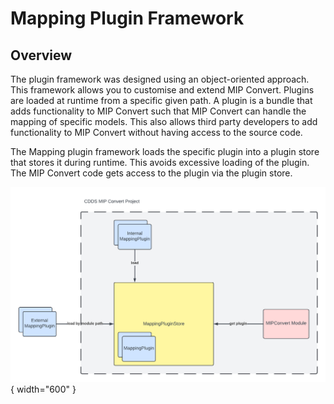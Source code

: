 # Mapping Plugin Framework

## Overview

The plugin framework was designed using an object-oriented approach. This framework allows you to customise and extend 
MIP Convert. Plugins are loaded at runtime from a specific given path. A plugin is a bundle that adds functionality to 
MIP Convert such that MIP Convert can handle the mapping of specific models. This also allows third party developers to 
add functionality to MIP Convert without having access to the source code.

The Mapping plugin framework loads the specific plugin into a plugin store that stores it during runtime. This avoids excessive 
loading of the plugin. The MIP Convert code gets access to the plugin via the plugin store.

![Plugin Overview](images/plugins-overview.png){ width="600" }
